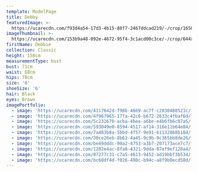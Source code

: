 ```yaml
---
template: ModelPage
title: Debby
featuredImage: >-
  https://ucarecdn.com/f93d4a54-17d3-4b15-88f7-2467ddcad219/-/crop/1650x977/0,0/-/preview/
imageThumbnail: >-
  https://ucarecdn.com/153b9a48-092e-4672-95f4-3c1acd00c3ce/-/crop/644x874/4,0/-/preview/
firstName: Debbie
collection: Classic
height: 158cm
measurementType: bust
bust: 71cm
waist: 68cm
hips: 78cm
size: '6'
shoeSize: '6'
hair: Black
eyes: Brown
imagePortfolio:
  - image: 'https://ucarecdn.com/4117642d-f98b-4669-ac7f-c2030488521c/'
  - image: 'https://ucarecdn.com/4f967965-17fa-42c6-b672-2633c4fbaf6d/'
  - image: 'https://ucarecdn.com/5c232670-acba-4bee-a6be-e4b6fb6c07a5/'
  - image: 'https://ucarecdn.com/593049e0-8594-4517-af14-316e11b64e84/'
  - image: 'https://ucarecdn.com/7a483b8a-5bbd-4f57-9e91-61132868b184/'
  - image: 'https://ucarecdn.com/30ce26eb-8b62-4a45-9c9b-9c365bb8de26/'
  - image: 'https://ucarecdn.com/be49dddc-90a2-4753-a3b7-207173ace7c7/'
  - image: 'https://ucarecdn.com/1282e4ac-8fa8-4321-9dda-87ef9ef128a4/'
  - image: 'https://ucarecdn.com/07277c31-c7a5-4613-9452-ad19bbf3b534/'
  - image: 'https://ucarecdn.com/bc68df4d-f026-498c-b94c-a8f9b0ecd58d/'
---
```


